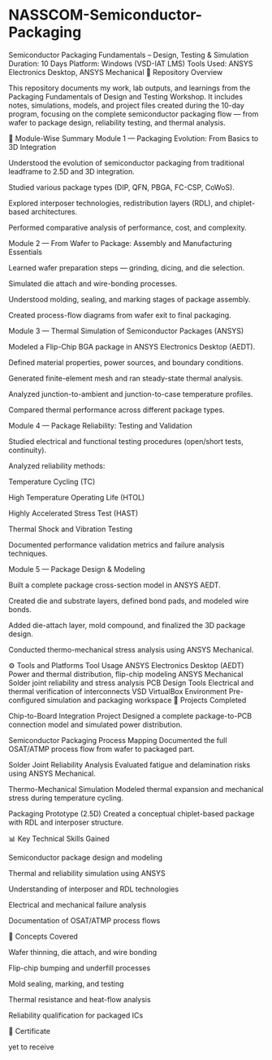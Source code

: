 # NASSCOM-Semiconductor-Packaging
Semiconductor Packaging Fundamentals – Design, Testing & Simulation
Duration: 10 Days
Platform: Windows (VSD-IAT LMS)
Tools Used: ANSYS Electronics Desktop, ANSYS Mechanical
📘 Repository Overview

This repository documents my work, lab outputs, and learnings from the Packaging Fundamentals of Design and Testing Workshop.
It includes notes, simulations, models, and project files created during the 10-day program, focusing on the complete semiconductor packaging flow — from wafer to package design, reliability testing, and thermal analysis.

🧱 Module-Wise Summary
Module 1 — Packaging Evolution: From Basics to 3D Integration

Understood the evolution of semiconductor packaging from traditional leadframe to 2.5D and 3D integration.

Studied various package types (DIP, QFN, PBGA, FC-CSP, CoWoS).

Explored interposer technologies, redistribution layers (RDL), and chiplet-based architectures.

Performed comparative analysis of performance, cost, and complexity.

Module 2 — From Wafer to Package: Assembly and Manufacturing Essentials

Learned wafer preparation steps — grinding, dicing, and die selection.

Simulated die attach and wire-bonding processes.

Understood molding, sealing, and marking stages of package assembly.

Created process-flow diagrams from wafer exit to final packaging.

Module 3 — Thermal Simulation of Semiconductor Packages (ANSYS)

Modeled a Flip-Chip BGA package in ANSYS Electronics Desktop (AEDT).

Defined material properties, power sources, and boundary conditions.

Generated finite-element mesh and ran steady-state thermal analysis.

Analyzed junction-to-ambient and junction-to-case temperature profiles.

Compared thermal performance across different package types.

Module 4 — Package Reliability: Testing and Validation

Studied electrical and functional testing procedures (open/short tests, continuity).

Analyzed reliability methods:

Temperature Cycling (TC)

High Temperature Operating Life (HTOL)

Highly Accelerated Stress Test (HAST)

Thermal Shock and Vibration Testing

Documented performance validation metrics and failure analysis techniques.

Module 5 — Package Design & Modeling

Built a complete package cross-section model in ANSYS AEDT.

Created die and substrate layers, defined bond pads, and modeled wire bonds.

Added die-attach layer, mold compound, and finalized the 3D package design.

Conducted thermo-mechanical stress analysis using ANSYS Mechanical.

⚙️ Tools and Platforms
Tool	Usage
ANSYS Electronics Desktop (AEDT)	Power and thermal distribution, flip-chip modeling
ANSYS Mechanical	Solder joint reliability and stress analysis
PCB Design Tools	Electrical and thermal verification of interconnects
VSD VirtualBox Environment	Pre-configured simulation and packaging workspace
🧪 Projects Completed

Chip-to-Board Integration Project
Designed a complete package-to-PCB connection model and simulated power distribution.

Semiconductor Packaging Process Mapping
Documented the full OSAT/ATMP process flow from wafer to packaged part.

Solder Joint Reliability Analysis
Evaluated fatigue and delamination risks using ANSYS Mechanical.

Thermo-Mechanical Simulation
Modeled thermal expansion and mechanical stress during temperature cycling.

Packaging Prototype (2.5D)
Created a conceptual chiplet-based package with RDL and interposer structure.



📊 Key Technical Skills Gained

Semiconductor package design and modeling

Thermal and reliability simulation using ANSYS

Understanding of interposer and RDL technologies

Electrical and mechanical failure analysis

Documentation of OSAT/ATMP process flows

🧠 Concepts Covered

Wafer thinning, die attach, and wire bonding

Flip-chip bumping and underfill processes

Mold sealing, marking, and testing

Thermal resistance and heat-flow analysis

Reliability qualification for packaged ICs

🧾 Certificate

yet to receive
